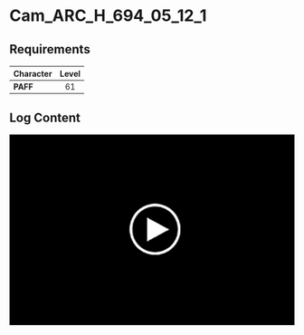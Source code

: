 # Cam_ARC_H_694_05_12_1
## Requirements
|Character|Level|
|---------|:---:|
|**PAFF** | 61  |

## Log Content
![aos3301.png](./attachments/aos3301.png)